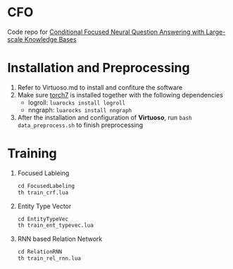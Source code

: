 # CFO
Code repo for [Conditional Focused Neural Question Answering with Large-scale Knowledge Bases](https://www.aclweb.org/anthology/P/P16/P16-1076.pdf)

# Installation and Preprocessing
1. Refer to Virtuoso.md to install and confiture the software
2. Make sure [torch7](http://torch.ch/) is installed together with the following dependencies
   - logroll: `luarocks install logroll`
   - nngraph: `luarocks install nngraph`
3. After the installation and configuration of **Virtuoso**, run `bash data_preprocess.sh` to finish preprocessing

# Training

1. Focused Lableing

   ```python
   cd FocusedLabeling
   th train_crf.lua
   ```

2. Entity Type Vector

   ```python
   cd EntityTypeVec
   th train_ent_typevec.lua
   ```

3. RNN based Relation Network

   ```python
   cd RelationRNN
   th train_rel_rnn.lua
   ```

   ​


